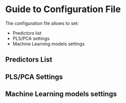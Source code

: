 # Guide to Configuration File

The configuration file allows to set:

- Predictors list
- PLS/PCA settings
- Machine Learning models settings

## Predictors List

## PLS/PCA Settings

## Machine Learning models settings

